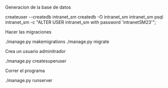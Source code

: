 Generacion de la base de datos

createuser --createdb intranet_sm
createdb -O intranet_sm intranet_sm
psql intranet_sm -c "ALTER USER intranet_sm with password 'intranetSM23'";

Hacer las migraciones

./manage.py makemigrations
./manage.py migrate

Crea un usuario adminitrador


./manage.py createsuperuser

Correr el programa

./manage.py runserver
